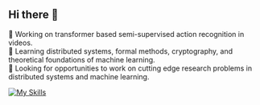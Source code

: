 ## Hi there 👋

<!--
**hamBan/hamBan** is a ✨ _special_ ✨ repository because its `README.md` (this file) appears on your GitHub profile.

Here are some ideas to get you started:

- 🔭 I’m currently working on ...
- 🌱 I’m currently learning ...
- 👯 I’m looking to collaborate on ...
- 🤔 I’m looking for help with ...
- 💬 Ask me about ...
- 📫 How to reach me: ...
- 😄 Pronouns: ...
- ⚡ Fun fact: ...
-->

🔭 Working on transformer based semi-supervised action recognition in videos.  
🌱 Learning distributed systems, formal methods, cryptography, and theoretical foundations of machine learning.  
👯 Looking for opportunities to work on cutting edge research problems in distributed systems and machine learning.

[![My Skills](https://skillicons.dev/icons?i=python,rust,java,go,docker)](https://skillicons.dev)

